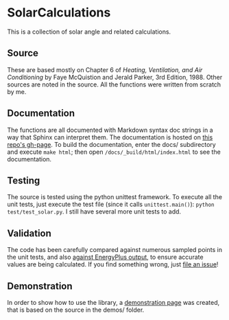 # SolarCalculations
This is a collection of solar angle and related calculations.

## Source
These are based mostly on Chapter 6 of _Heating, Ventilation, and Air Conditioning_ by Faye McQuistion and Jerald Parker, 3rd Edition, 1988.  Other sources are noted in the source.  All the functions were written from scratch by me.

## Documentation
The functions are all documented with Markdown syntax doc strings in a way that Sphinx can interpret them.  The documentation is hosted on [this repo's gh-page](http://myoldmopar.github.io/SolarCalculations/). To build the documentation, enter the docs/ subdirectory and execute `make html`; then open `/docs/_build/html/index.html` to see the documentation.

## Testing
The source is tested using the python unittest framework.  To execute all the unit tests, just execute the test file (since it calls `unittest.main()`): `python test/test_solar.py`.  I still have several more unit tests to add.

## Validation
The code has been carefully compared against numerous sampled points in the unit tests, and also [against EnergyPlus output](https://github.com/Myoldmopar/SolarCalculations/wiki/CompareToEnergyPlus), to ensure accurate values are being calculated.  If you find something wrong, just [file an issue](https://github.com/Myoldmopar/SolarCalculations/issues/new)!

## Demonstration
In order to show how to use the library, a [demonstration page](https://github.com/Myoldmopar/SolarCalculations/wiki/DemoSolarAngles) was created, that is based on the source in the demos/ folder.
